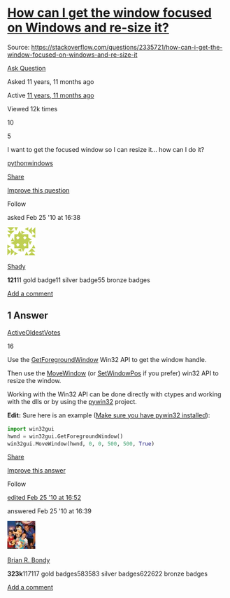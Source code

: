 # [How can I get the window focused on Windows and re-size it?](https://stackoverflow.com/questions/2335721/how-can-i-get-the-window-focused-on-windows-and-re-size-it)

Source: https://stackoverflow.com/questions/2335721/how-can-i-get-the-window-focused-on-windows-and-re-size-it

[Ask Question](https://stackoverflow.com/questions/ask)

Asked 11 years, 11 months ago

Active [11 years, 11 months ago](https://stackoverflow.com/questions/2335721/how-can-i-get-the-window-focused-on-windows-and-re-size-it?lastactivity)

Viewed 12k times



10

5

I want to get the focused window so I can resize it... how can I do it?

[python](https://stackoverflow.com/questions/tagged/python)[windows](https://stackoverflow.com/questions/tagged/windows)

[Share](https://stackoverflow.com/q/2335721)

[Improve this question](https://stackoverflow.com/posts/2335721/edit)

Follow

asked Feb 25 '10 at 16:38

[![img](a.assets/0ec16106a13b387cebbeadbd5f2d2620.png)](https://stackoverflow.com/users/281400/shady)

[Shady](https://stackoverflow.com/users/281400/shady)

**121**11 gold badge11 silver badge55 bronze badges

[Add a comment](https://stackoverflow.com/questions/2335721/how-can-i-get-the-window-focused-on-windows-and-re-size-it#)



## 1 Answer

[Active](https://stackoverflow.com/questions/2335721/how-can-i-get-the-window-focused-on-windows-and-re-size-it?answertab=active#tab-top)[Oldest](https://stackoverflow.com/questions/2335721/how-can-i-get-the-window-focused-on-windows-and-re-size-it?answertab=oldest#tab-top)[Votes](https://stackoverflow.com/questions/2335721/how-can-i-get-the-window-focused-on-windows-and-re-size-it?answertab=votes#tab-top)





16







Use the [GetForegroundWindow](http://msdn.microsoft.com/en-us/library/ms633505(VS.85).aspx) Win32 API to get the window handle.

Then use the [MoveWindow](http://msdn.microsoft.com/en-us/library/ms633534(VS.85).aspx) (or [SetWindowPos](http://msdn.microsoft.com/en-us/library/ms633545(VS.85).aspx) if you prefer) win32 API to resize the window.

Working with the Win32 API can be done directly with ctypes and working with the dlls or by using the [pywin32](http://sourceforge.net/projects/pywin32/) project.

**Edit:** Sure here is an example ([Make sure you have pywin32 installed](http://sourceforge.net/projects/pywin32/)):

```py
import win32gui
hwnd = win32gui.GetForegroundWindow()
win32gui.MoveWindow(hwnd, 0, 0, 500, 500, True)
```



[Share](https://stackoverflow.com/a/2335734)

[Improve this answer](https://stackoverflow.com/posts/2335734/edit)

Follow

[edited Feb 25 '10 at 16:52](https://stackoverflow.com/posts/2335734/revisions)

answered Feb 25 '10 at 16:39

[![img](a.assets/47d8644c0ad8d89635fca422dd6d3ab5.jpeg)](https://stackoverflow.com/users/3153/brian-r-bondy)

[Brian R. Bondy](https://stackoverflow.com/users/3153/brian-r-bondy)

**323k**117117 gold badges583583 silver badges622622 bronze badges

[Add a comment](https://stackoverflow.com/questions/2335721/how-can-i-get-the-window-focused-on-windows-and-re-size-it#)
